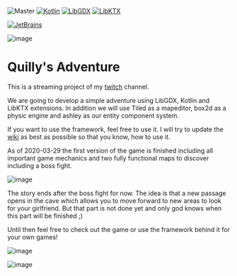 ![Master](https://github.com/Quillraven/Quilly-s-Adventure/workflows/Master/badge.svg)
[![Kotlin](https://img.shields.io/badge/kotlin-1.4.10-red.svg)](http://kotlinlang.org/)
[![LibGDX](https://img.shields.io/badge/libgdx-1.9.12-blue.svg)](https://libgdx.badlogicgames.com/)
[![LibKTX](https://img.shields.io/badge/libktx-1.9.12--SNAPSHOT-orange.svg)](https://libktx.github.io/)

[![JetBrains](https://upload.wikimedia.org/wikipedia/commons/thumb/1/1a/JetBrains_Logo_2016.svg/100px-JetBrains_Logo_2016.svg.png)](https://www.jetbrains.com/?from=QuillyJumper)

![image](https://user-images.githubusercontent.com/93260/77850937-2a9b9200-71d6-11ea-9517-29f7c7d9a276.png)

# Quilly's Adventure

This is a streaming project of my [twitch](twitch.tv/quillraven) channel.

We are going to develop a simple adventure using LibGDX, Kotlin and LibKTX extensions.
In addition we will use Tiled as a mapeditor, box2d as a physic engine and ashley as our entity component system.

If you want to use the framework, feel free to use it. I will try to update the [wiki](https://github.com/Quillraven/QuillyJumper/wiki) as best as possible so that you know, how to use it.

As of 2020-03-29 the first version of the game is finished including all important game mechanics and two
fully functional maps to discover including a boss fight.

![image](https://user-images.githubusercontent.com/93260/77850959-528af580-71d6-11ea-8b4e-20fadddb6053.png)

The story ends after the boss fight for now. The idea is that a new passage opens in the cave which allows you to
move forward to new areas to look for your girlfriend. But that part is not done yet and only god knows when this
part will be finished ;)

Until then feel free to check out the game or use the framework behind it for your own games!

![image](https://user-images.githubusercontent.com/93260/77850983-764e3b80-71d6-11ea-8f14-27e9c596cda4.png)

![image](https://user-images.githubusercontent.com/93260/77858359-55e8a600-7203-11ea-848c-39f90af4e4a6.png)
